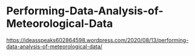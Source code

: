 # Performing-Data-Analysis-of-Meteorological-Data
https://ideasspeaks602864598.wordpress.com/2020/08/13/performing-data-analysis-of-meteorological-data/

